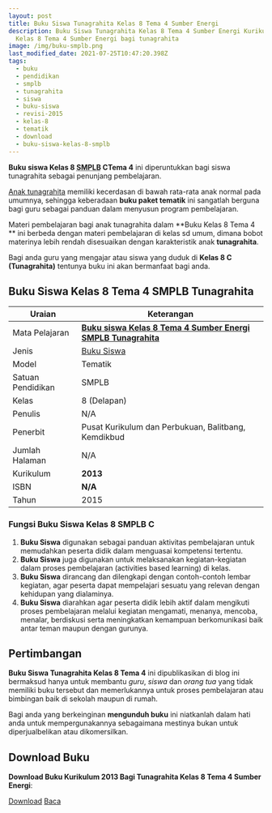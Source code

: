 ```yaml
---
layout: post
title: Buku Siswa Tunagrahita Kelas 8 Tema 4 Sumber Energi
description: Buku Siswa Tunagrahita Kelas 8 Tema 4 Sumber Energi Kurikulum 2013, Download buku
  Kelas 8 Tema 4 Sumber Energi bagi tunagrahita
image: /img/buku-smplb.png
last_modified_date: 2021-07-25T10:47:20.398Z
tags:
  - buku
  - pendidikan
  - smplb
  - tunagrahita
  - siswa
  - buku-siswa
  - revisi-2015
  - kelas-8
  - tematik
  - download
  - buku-siswa-kelas-8-smplb
---
```



**Buku siswa Kelas 8 <abbr title="Sekolah Dasar Luar Biasa">SMPLB</abbr> CTema 4** ini diperuntukkan bagi siswa tunagrahita sebagai penunjang pembelajaran.

[Anak tunagrahita](/teori/tunagrahita) memiliki kecerdasan di bawah rata-rata anak normal pada umumnya, sehingga keberadaan **buku paket tematik** ini sangatlah berguna bagi guru sebagai panduan dalam menyusun program pembelajaran.

Materi pembelajaran bagi anak tunagrahita dalam **Buku Kelas 8 Tema 4 ** ini berbeda dengan materi pembelajaran di kelas sd umum, dimana bobot materinya lebih rendah disesuaikan dengan karakteristik anak **tunagrahita**.

Bagi anda guru yang mengajar atau siswa yang duduk di **Kelas 8 C (Tunagrahita)** tentunya buku ini akan bermanfaat bagi anda.

## Buku Siswa Kelas 8 Tema 4 SMPLB Tunagrahita  

|Uraian|Keterangan|
| --- | --- |
|Mata Pelajaran|<a href="/bse/buku-siswa-tunagrahita-kelas-8-tema-4-sumber-energi" title="Buku siswa Kelas 8 Tema 4 Sumber Energi SMPLB Tunagrahita"><strong>Buku siswa Kelas 8 Tema 4 Sumber Energi SMPLB Tunagrahita</strong></a>|
|Jenis|<a href="/bse" title="Buku Siswa" target="_blank">Buku Siswa</a>|
|Model|Tematik|
|Satuan Pendidikan|SMPLB|
|Kelas|8 (Delapan)|
|Penulis|N/A|
|Penerbit|Pusat Kurikulum dan Perbukuan, Balitbang, Kemdikbud|
|Jumlah Halaman|N/A|
|Kurikulum|<strong>2013</strong>|
|ISBN|<strong>N/A</strong>|
|Tahun|2015|


### Fungsi Buku Siswa Kelas 8 SMPLB C
1. **Buku Siswa**  digunakan sebagai panduan aktivitas pembelajaran untuk memudahkan peserta didik dalam menguasai kompetensi tertentu.
2. **Buku Siswa**  juga digunakan untuk melaksanakan kegiatan-kegiatan dalam proses pembelajaran (activities based learning) di kelas.
3. **Buku Siswa** dirancang dan dilengkapi dengan contoh-contoh lembar kegiatan, agar peserta dapat mempelajari sesuatu yang relevan dengan kehidupan yang dialaminya.
4. **Buku Siswa** diarahkan agar peserta didik lebih aktif dalam mengikuti proses pembelajaran melalui kegiatan mengamati, menanya, mencoba, menalar, berdiskusi serta meningkatkan kemampuan berkomunikasi baik antar teman maupun dengan gurunya.


## Pertimbangan
**Buku Siswa Tunagrahita Kelas 8 Tema 4** ini dipublikasikan di blog ini bermaksud hanya untuk membantu _guru_, _siswa_ dan _orang tua_ yang tidak memiliki buku tersebut dan memerlukannya untuk proses pembelajaran atau bimbingan baik di sekolah maupun di rumah.

Bagi anda yang berkeinginan <b>mengunduh buku</b> ini niatkanlah dalam hati anda untuk mempergunakannya sebagaimana mestinya bukan untuk diperjualbelikan atau dikomersilkan.
  
## Download Buku
**Download Buku Kurikulum 2013 Bagi Tunagrahita Kelas 8 Tema 4 Sumber Energi**:
<p class="center"><a class="button download" href="https://docs.google.com/uc?export=download&id=1O3Q6vOIHGAXVwjzDIqN9CevNVkiOLAbg" rel="nofollow" target="_blank" title="Download">Download</a>
<a class="button demo open-dialog" href="https://drive.google.com/file/d/1O3Q6vOIHGAXVwjzDIqN9CevNVkiOLAbg/preview" rel="nofollow" target="_blank" title="Download">Baca</a></p>
